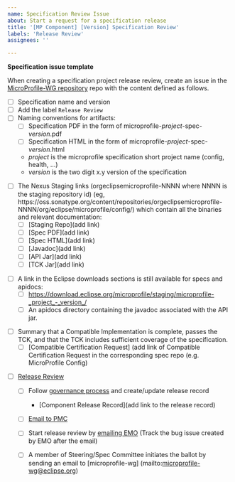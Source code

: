 ```yaml
---
name: Specification Review Issue
about: Start a request for a specification release
title: '[MP Component] [Version] Specification Review'
labels: 'Release Review'
assignees: ''

---
```


**Specification issue template**

When creating a specification project release review, create an issue in the [MicroProfile-WG repository](https://github.com/microprofile/microprofile-wg) repo with the content defined as follows.
- [ ] Specification name and version
- [ ] Add the label `Release Review`
- [ ] Naming conventions for artifacts:
   - [ ] Specification PDF in the form of microprofile-_project_-spec-_version_.pdf
   - [ ] Specification HTML in the form of microprofile-_project_-spec-_version_.html
   - _project_ is the microprofile specification short project name (config, health, ...)
   - _version_ is the two digit x.y version of the specification
<p>

- [ ] The Nexus Staging links (orgeclipsemicroprofile-NNNN where NNNN is the staging repository id) (eg, https://<i></i>oss.sonatype.org/content/repositories/orgeclipsemicroprofile-NNNN/org/eclipse/microprofile/config/) which contain all the binaries and relevant documentation:
   - [ ] [Staging Repo](add link)
   - [ ] [Spec PDF](add link)
   - [ ] [Spec HTML](add link)
   - [ ] [Javadoc](add link)
   - [ ] [API Jar](add link)
   - [ ] [TCK Jar](add link)
<p>

- [ ] A link in the Eclipse downloads sections is still available for specs and apidocs:
   - [ ] https://download.eclipse.org/microprofile/staging/microprofile-_project_-_version_/
   - [ ] An apidocs directory containing the javadoc associated with the API jar.
<p>

- [ ] Summary that a Compatible Implementation is complete, passes the TCK, and that the TCK includes sufficient coverage of the specification.
     - [ ] [Compatible Certification Request] (add link of Compatible Certification Request in the corresponding spec repo (e.g. MicroProfile Config)
<p>

- [ ] [Release Review](https://www.eclipse.org/projects/handbook/#release-review)
  - [ ] Follow [governance process](https://projects.eclipse.org/projects/technology.microprofile/governance) and create/update release record
    - [Component Release Record](add link to the release record)
  - [ ] [Email to PMC](mailto:technology-pmc@eclipse.org)
  - [ ] Start release review by [emailing EMO](mailto:EMO@eclipse-foundation.org) (Track the bug issue created by EMO after the email)
  - [ ] A member of Steering/Spec Committee initiates the ballot by sending an email to [microprofile-wg] (mailto:microprofile-wg@eclipse.org) 
  